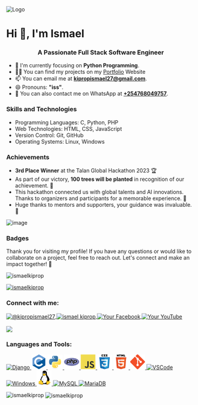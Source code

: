 <!DOCTYPE html>
<html>
<head>
    <link rel="stylesheet" href="https://cdnjs.cloudflare.com/ajax/libs/font-awesome/6.0.0-beta3/css/all.min.css">
</head>
<body>
   <img src="https://github.com/IsmaelKiprop/IsmaelKiprop/assets/133222922/18424621-d509-49bc-9923-021501861e83" alt="Logo" width="1280" height="300">
    <h1>Hi 👋, I'm Ismael</h1>
    <h3 align="center">
        <span class="marquee">A Passionate Full Stack Software Engineer</span>
    </h3>
<ul>
    <li>🌱 I'm currently focusing on <strong>Python Programming</strong>.</li>
    <li>👨‍💻 You can find my projects on my <a href="https://ismaelkiprop.github.io/my_portfolio/" target="_blank">Portfolio</a> Website</li>
    <li>📫 You can email me at <strong><a href="mailto:kipropismael27@gmail.com">kipropismael27@gmail.com</a></strong>.</li>
    <li>😄 Pronouns: <strong>"iss"</strong>.</li>
    <li>📱 You can also contact me on WhatsApp at <strong><a href="https://wa.me/254768049757">+254768049757</a></strong>.</li>
</ul>

</ul>
    <h3>Skills and Technologies</h3>
    <ul>
        <li>Programming Languages: C, Python, PHP</li>
        <li>Web Technologies: HTML, CSS, JavaScript</li>
        <li>Version Control: Git, GitHub</li>
        <li>Operating Systems: Linux, Windows</li>
    </ul>

<h3>Achievements</h3>
<ul>
    <li><strong>3rd Place Winner</strong> at the Talan Global Hackathon 2023 🏆</li>
    <li>As part of our victory, <strong>100 trees will be planted</strong> in recognition of our achievement. 🌱</li>
    <li>This hackathon connected us with global talents and AI innovations. Thanks to organizers and participants for a memorable experience. 🤖</li>
    <li>Huge thanks to mentors and supporters, your guidance was invaluable. 💪</li>
</ul>

<img width="529" alt="image" src="https://github.com/IsmaelKiprop/IsmaelKiprop/assets/133222922/ee7ceae4-e390-4a6b-88af-fb4afa12fc38">

 
<h3>Badges</h3>
<p>Thank you for visiting my profile! If you have any questions or would like to collaborate on a project, feel free to reach out. Let's connect and make an impact          together! 🚀</p>
    <p align="left">
        <img src="https://komarev.com/ghpvc/?username=ismaelkiprop&label=Profile%20views&color=0e75b6&style=flat" alt="ismaelkiprop">
    </p>
    <p align="left">
        <a href="https://github.com/ryo-ma/github-profile-trophy">
            <img src="https://github-profile-trophy.vercel.app/?username=ismaelkiprop" alt="ismaelkiprop" />
        </a>
    </p>
<h3 align="left">Connect with me:</h3>

<p align="left">
    <a href="https://twitter.com/@kipropismael27" target="_blank">
        <img align="center" src="https://raw.githubusercontent.com/rahuldkjain/github-profile-readme-generator/master/src/images/icons/Social/twitter.svg" alt="@kipropismael27" height="30" width="40" />
    </a>
    <a href="https://linkedin.com/in/ismael kiprop" target="_blank">
        <img align="center" src="https://raw.githubusercontent.com/rahuldkjain/github-profile-readme-generator/master/src/images/icons/Social/linked-in-alt.svg" alt="ismael kiprop" height="30" width="40" />
    </a>
    <a href="https://web.facebook.com/ismael.kiprop.752" target="_blank">
        <!-- Replace the image URL with your Facebook icon -->
        <img align="center" src="https://raw.githubusercontent.com/rahuldkjain/github-profile-readme-generator/master/src/images/icons/Social/facebook.svg" alt="Your Facebook" height="30" width="40" />
    </a>
    <a href="https://www.youtube.com/@ismaeltechie" target="_blank">
        <!-- Replace the image URL with your YouTube icon -->
        <img align="center" src="https://raw.githubusercontent.com/rahuldkjain/github-profile-readme-generator/master/src/images/icons/Social/youtube.svg" alt="Your YouTube" height="30" width="40" />
    </a>
</p>


<img align="center" width="400" src="https://github.com/IsmaelKiprop/IsmaelKiprop/assets/133222922/b43aa1b9-be52-4fa4-a1d1-20e7d64fbb83">

<h3 align="left">Languages and Tools:</h3>
<p align="left">
     <a href="https://www.djangoproject.com/" target="_blank" rel="noreferrer">
        <img src="https://pics.freeicons.io/uploads/icons/png/9686895801536233213-64.png" alt="Django" width="40" height="40"/>
    </a>
    <a href="https://www.cprogramming.com/" target="_blank" rel="noreferrer">
        <img src="https://raw.githubusercontent.com/devicons/devicon/master/icons/c/c-original.svg" alt="C" width="40" height="40" />
    </a>
    <a href="https://www.python.org/" target="_blank" rel="noreferrer">
        <img src="https://raw.githubusercontent.com/devicons/devicon/master/icons/python/python-original.svg" alt="Python" width="40" height="40" />
    </a>
    <a href="https://www.php.net/" target="_blank" rel="noreferrer">
        <img src="https://raw.githubusercontent.com/devicons/devicon/master/icons/php/php-original.svg" alt="PHP" width="40" height="40" />
    </a>
    <a href="https://developer.mozilla.org/en-US/docs/Web/JavaScript" target="_blank" rel="noreferrer">
        <img src="https://raw.githubusercontent.com/devicons/devicon/master/icons/javascript/javascript-original.svg" alt="JavaScript" width="40" height="40" />
    </a>
    <a href="https://www.w3schools.com/css/" target="_blank" rel="noreferrer">
        <img src="https://raw.githubusercontent.com/devicons/devicon/master/icons/css3/css3-original-wordmark.svg" alt="CSS3" width="40" height="40" />
    </a>
    <a href="https://www.w3.org/html/" target="_blank" rel="noreferrer">
        <img src="https://raw.githubusercontent.com/devicons/devicon/master/icons/html5/html5-original-wordmark.svg" alt="HTML5" width="40" height="40" />
    </a>
    <a href="https://git-scm.com/" target="_blank" rel="noreferrer">
        <img src="https://raw.githubusercontent.com/devicons/devicon/master/icons/git/git-original.svg" alt="Git" width="40" height="40" />
    </a>
    <a href="https://code.visualstudio.com/" target="_blank" rel="noreferrer">
        <img src="https://github.com/IsmaelKiprop/IsmaelKiprop/assets/133222922/bf7fff1f-eb70-43e3-afaa-1a42dc77ea84" alt="VSCode" width="40" height="40" />
    </a>
    
<a href="https://www.microsoft.com/en-us/windows" target="_blank" rel="noreferrer">
        <img src="https://pics.freeicons.io/uploads/icons/png/1242615691551942124-64.png" alt="Windows" width="40" height="40" />
</a>
    
<a href="https://www.linux.org/" target="_blank" rel="noreferrer">
        <img src="https://raw.githubusercontent.com/devicons/devicon/master/icons/linux/linux-original.svg" alt="Linux" width="40" height="40" />
</a>
    <a href="https://www.mysql.com/" target="_blank" rel="noreferrer">
        <img src="https://pics.freeicons.io/uploads/icons/png/19218518301553750371-64.png" alt="MySQL" width="40" height="40" />
    </a>
    <a href="https://mariadb.org/" target="_blank" rel="noreferrer">
        <img src="https://pics.freeicons.io/uploads/icons/png/12857605331540553618-64.png" alt="MariaDB" width="40" height="40" />
    </a>
</p>

<p>
        <img align="left" src="https://github-readme-stats.vercel.app/api/top-langs?username=ismaelkiprop&show_icons=true&locale=en&layout=compact" alt="ismaelkiprop">
</p>

<p>&nbsp;<img align="center" src="https://github-readme-stats.vercel.app/api?username=ismaelkiprop&show_icons=true&locale=en" alt="ismaelkiprop"></p>

</body>
</html>

